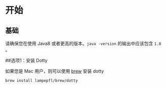# 开始

## 基础
请确保您在使用 Java8 或者更高的版本。`java -version` 的输出中应该包含 `1.8` 。


##选项1：安装 Dotty

如果您是 Mac 用户，则可以使用 [brew](https://brew.sh/) 安装 dotty

```
brew install lampepfl/brew/dotty
```